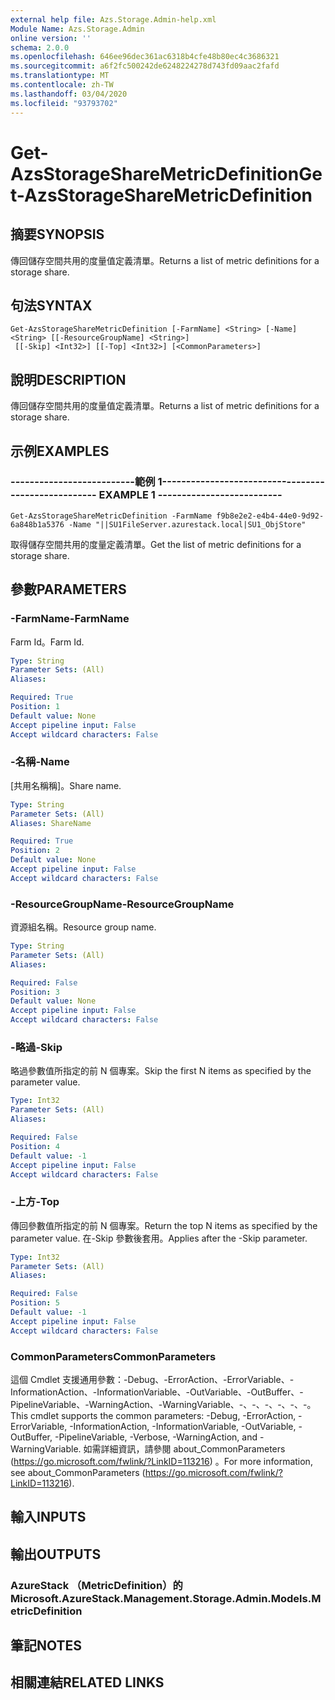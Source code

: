 ```yaml
---
external help file: Azs.Storage.Admin-help.xml
Module Name: Azs.Storage.Admin
online version: ''
schema: 2.0.0
ms.openlocfilehash: 646ee96dec361ac6318b4cfe48b80ec4c3686321
ms.sourcegitcommit: a6f2fc500242de6248224278d743fd09aac2fafd
ms.translationtype: MT
ms.contentlocale: zh-TW
ms.lasthandoff: 03/04/2020
ms.locfileid: "93793702"
---
```

# <span data-ttu-id="982ca-101">Get-AzsStorageShareMetricDefinition</span><span class="sxs-lookup"><span data-stu-id="982ca-101">Get-AzsStorageShareMetricDefinition</span></span>

## <span data-ttu-id="982ca-102">摘要</span><span class="sxs-lookup"><span data-stu-id="982ca-102">SYNOPSIS</span></span>
<span data-ttu-id="982ca-103">傳回儲存空間共用的度量值定義清單。</span><span class="sxs-lookup"><span data-stu-id="982ca-103">Returns a list of metric definitions for a storage share.</span></span>

## <span data-ttu-id="982ca-104">句法</span><span class="sxs-lookup"><span data-stu-id="982ca-104">SYNTAX</span></span>

```
Get-AzsStorageShareMetricDefinition [-FarmName] <String> [-Name] <String> [[-ResourceGroupName] <String>]
 [[-Skip] <Int32>] [[-Top] <Int32>] [<CommonParameters>]
```

## <span data-ttu-id="982ca-105">說明</span><span class="sxs-lookup"><span data-stu-id="982ca-105">DESCRIPTION</span></span>
<span data-ttu-id="982ca-106">傳回儲存空間共用的度量值定義清單。</span><span class="sxs-lookup"><span data-stu-id="982ca-106">Returns a list of metric definitions for a storage share.</span></span>

## <span data-ttu-id="982ca-107">示例</span><span class="sxs-lookup"><span data-stu-id="982ca-107">EXAMPLES</span></span>

### <span data-ttu-id="982ca-108">--------------------------範例 1--------------------------</span><span class="sxs-lookup"><span data-stu-id="982ca-108">-------------------------- EXAMPLE 1 --------------------------</span></span>
```
Get-AzsStorageShareMetricDefinition -FarmName f9b8e2e2-e4b4-44e0-9d92-6a848b1a5376 -Name "||SU1FileServer.azurestack.local|SU1_ObjStore"
```

<span data-ttu-id="982ca-109">取得儲存空間共用的度量定義清單。</span><span class="sxs-lookup"><span data-stu-id="982ca-109">Get the list of metric definitions for a storage share.</span></span>

## <span data-ttu-id="982ca-110">參數</span><span class="sxs-lookup"><span data-stu-id="982ca-110">PARAMETERS</span></span>

### <span data-ttu-id="982ca-111">-FarmName</span><span class="sxs-lookup"><span data-stu-id="982ca-111">-FarmName</span></span>
<span data-ttu-id="982ca-112">Farm Id。</span><span class="sxs-lookup"><span data-stu-id="982ca-112">Farm Id.</span></span>

```yaml
Type: String
Parameter Sets: (All)
Aliases: 

Required: True
Position: 1
Default value: None
Accept pipeline input: False
Accept wildcard characters: False
```

### <span data-ttu-id="982ca-113">-名稱</span><span class="sxs-lookup"><span data-stu-id="982ca-113">-Name</span></span>
<span data-ttu-id="982ca-114">[共用名稱稱]。</span><span class="sxs-lookup"><span data-stu-id="982ca-114">Share name.</span></span>

```yaml
Type: String
Parameter Sets: (All)
Aliases: ShareName

Required: True
Position: 2
Default value: None
Accept pipeline input: False
Accept wildcard characters: False
```

### <span data-ttu-id="982ca-115">-ResourceGroupName</span><span class="sxs-lookup"><span data-stu-id="982ca-115">-ResourceGroupName</span></span>
<span data-ttu-id="982ca-116">資源組名稱。</span><span class="sxs-lookup"><span data-stu-id="982ca-116">Resource group name.</span></span>

```yaml
Type: String
Parameter Sets: (All)
Aliases: 

Required: False
Position: 3
Default value: None
Accept pipeline input: False
Accept wildcard characters: False
```

### <span data-ttu-id="982ca-117">-略過</span><span class="sxs-lookup"><span data-stu-id="982ca-117">-Skip</span></span>
<span data-ttu-id="982ca-118">略過參數值所指定的前 N 個專案。</span><span class="sxs-lookup"><span data-stu-id="982ca-118">Skip the first N items as specified by the parameter value.</span></span>

```yaml
Type: Int32
Parameter Sets: (All)
Aliases: 

Required: False
Position: 4
Default value: -1
Accept pipeline input: False
Accept wildcard characters: False
```

### <span data-ttu-id="982ca-119">-上方</span><span class="sxs-lookup"><span data-stu-id="982ca-119">-Top</span></span>
<span data-ttu-id="982ca-120">傳回參數值所指定的前 N 個專案。</span><span class="sxs-lookup"><span data-stu-id="982ca-120">Return the top N items as specified by the parameter value.</span></span>
<span data-ttu-id="982ca-121">在-Skip 參數後套用。</span><span class="sxs-lookup"><span data-stu-id="982ca-121">Applies after the -Skip parameter.</span></span>

```yaml
Type: Int32
Parameter Sets: (All)
Aliases: 

Required: False
Position: 5
Default value: -1
Accept pipeline input: False
Accept wildcard characters: False
```

### <span data-ttu-id="982ca-122">CommonParameters</span><span class="sxs-lookup"><span data-stu-id="982ca-122">CommonParameters</span></span>
<span data-ttu-id="982ca-123">這個 Cmdlet 支援通用參數：-Debug、-ErrorAction、-ErrorVariable、-InformationAction、-InformationVariable、-OutVariable、-OutBuffer、-PipelineVariable、-WarningAction、-WarningVariable、-、-、-、-、-、-。</span><span class="sxs-lookup"><span data-stu-id="982ca-123">This cmdlet supports the common parameters: -Debug, -ErrorAction, -ErrorVariable, -InformationAction, -InformationVariable, -OutVariable, -OutBuffer, -PipelineVariable, -Verbose, -WarningAction, and -WarningVariable.</span></span> <span data-ttu-id="982ca-124">如需詳細資訊，請參閱 about_CommonParameters (https://go.microsoft.com/fwlink/?LinkID=113216) 。</span><span class="sxs-lookup"><span data-stu-id="982ca-124">For more information, see about_CommonParameters (https://go.microsoft.com/fwlink/?LinkID=113216).</span></span>

## <span data-ttu-id="982ca-125">輸入</span><span class="sxs-lookup"><span data-stu-id="982ca-125">INPUTS</span></span>

## <span data-ttu-id="982ca-126">輸出</span><span class="sxs-lookup"><span data-stu-id="982ca-126">OUTPUTS</span></span>

### <span data-ttu-id="982ca-127">AzureStack （MetricDefinition）的</span><span class="sxs-lookup"><span data-stu-id="982ca-127">Microsoft.AzureStack.Management.Storage.Admin.Models.MetricDefinition</span></span>

## <span data-ttu-id="982ca-128">筆記</span><span class="sxs-lookup"><span data-stu-id="982ca-128">NOTES</span></span>

## <span data-ttu-id="982ca-129">相關連結</span><span class="sxs-lookup"><span data-stu-id="982ca-129">RELATED LINKS</span></span>

